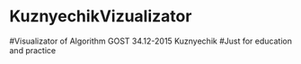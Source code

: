 # KuznyechikVizualizator
#Visualizator of Algorithm GOST 34.12-2015 Kuznyechik
#Just for education and practice
